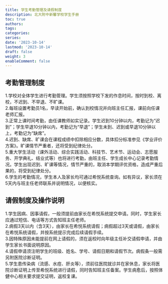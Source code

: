```yaml
---
title: 学生考勤管理及请假制度
description: 北大附中新馨学校学生手册
toc: true
authors:
tags:
categories:
series:
date: '2023-10-14'
lastmod: '2023-10-14'
draft: false
weight: 3
enableComment: false
---
```

## 考勤管理制度
1.学校对全体学生进行考勤管理。学生须按照学校下发的作息时间，按时到校、离校，不迟到、不早退、不旷课。  
2.每班设置考勤员1名，早读开始前，确认到校情况并向班主任汇报，课前向任课老师汇报。  
3.正常上课时间考勤，由任课教师如实记录。学生迟到10分钟以内，考勤记为“迟到”；学生早退10分钟以内，考勤记为“早退”；学生未到、迟到或早退10分钟以上，考勤记为“缺席”。  
4.迟到、缺席、旷课会在课程成绩中扣除相应分数，具体扣分标准参见《学业评价方案》。旷课情节严重者，还将受到纪律处分。  
5.重大学生活动（课外活动、综合实践活动、科技节、艺术节、运动会、志愿服务、开学典礼、结业式等）也将进行考勤，由班主任、学生成长中心记录考勤情况。学生出现迟到、旷课等情况，情节严重的，取消本学期评优资格，造成严重后果的，将受到纪律处分。  
6.学生的考勤情况，学生本人及家长均可通过希悦系统查询。如有异议，家长须在5天内与班主任老师联系并说明情况，以便核实。  
## 请假制度及操作说明
1.学生因病、因事请假，一般须提前由家长在希悦系统提交申请。同时，学生家长应通过短信、电话等方式告知班主任老师。   
2.病假3天以内（含3天），由家长在希悦系统请假；病假超过3天或请假，由家长在希悦系统请假，并按系统提示完成后续请假手续。   
3.因特殊原因未能提前在网上请假的，须在返校时向年级主任补交请假申请，并由学生家长书面说明原因。   
4.请假申请须注明学生的班级、姓名、学号、请假日期和请假节次。病假条一般需另附医院诊断证明。   
5.学生患传染病（流感、水痘、肝炎等），须前往医院就诊并在家休息，家长将医院诊断证明上传至希悦系统进行请假，同时告知班主任备案。学生病愈后，按照体健中心相关要求提交证明，返校复课。  